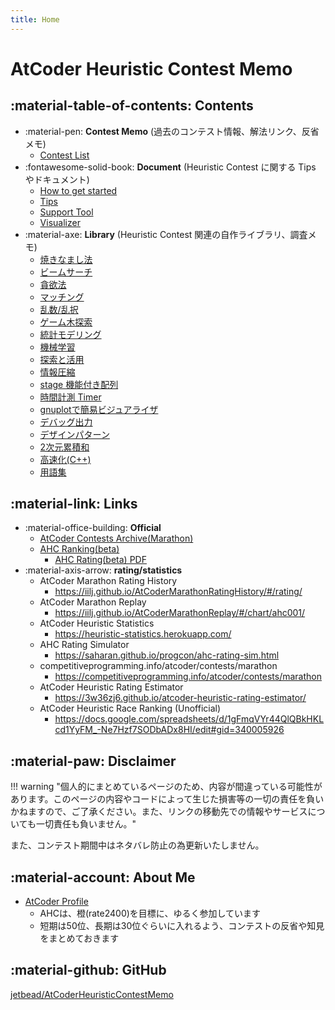 ```yaml
---
title: Home
---
```


# AtCoder Heuristic Contest Memo

## :material-table-of-contents: Contents

- :material-pen: **Contest Memo** (過去のコンテスト情報、解法リンク、反省メモ)
  - [Contest List](./ContestMemo/index.md)
- :fontawesome-solid-book: **Document** (Heuristic Contest に関する Tips やドキュメント)
  - [How to get started](./Docs/how_to_get_started.md)
  - [Tips](./Docs/tips.md)
  - [Support Tool](./Docs/support_tool.md)
  - [Visualizer](./Docs/visualizer.md)
- :material-axe: **Library** (Heuristic Contest 関連の自作ライブラリ、調査メモ)
  - [焼きなまし法](./Library/sa.md)
  - [ビームサーチ](./Library/beam_search.md)
  - [貪欲法](./Library/greedy.md)
  - [マッチング](./Library/matching.md)
  - [乱数/乱択](./Library/random.md)
  - [ゲーム木探索](./Library/game_tree.md)
  - [統計モデリング](./Library/stats_modeling.md)
  - [機械学習](./Library/ml.md)
  - [探索と活用](./Library/exp2.md)
  - [情報圧縮](./Library/compress.md)
  - [stage 機能付き配列](./Library/stage_array.md)
  - [時間計測 Timer](./Library/timer.md)
  - [gnuplotで簡易ビジュアライザ](./Library/gnuplot.md)
  - [デバッグ出力](./Library/debug_print.md)
  - [デザインパターン](./Library/design_pattern.md)
  - [2次元累積和](./Library/summed_area_table.md)
  - [高速化(C++)](./Library/speedup.md)
  - [用語集](./Library/glossary.md)

## :material-link: Links

- :material-office-building: **Official**
  - [AtCoder Contests Archive(Marathon)](https://atcoder.jp/contests/archive?ratedType=0&category=1200&keyword=)
  - [AHC Ranking(beta)](https://www.dropbox.com/s/j276tgd7izpc40u/ranking.csv?dl=0)
    - [AHC Rating(beta) PDF](https://www.dropbox.com/s/ne358pdixfafppm/AHC_rating.pdf?dl=0)
- :material-axis-arrow: **rating/statistics**
  - AtCoder Marathon Rating History
    - https://iilj.github.io/AtCoderMarathonRatingHistory/#/rating/
  - AtCoder Marathon Replay
    - https://iilj.github.io/AtCoderMarathonReplay/#/chart/ahc001/
  - AtCoder Heuristic Statistics
    - https://heuristic-statistics.herokuapp.com/
  - AHC Rating Simulator
    - https://saharan.github.io/progcon/ahc-rating-sim.html
  - competitiveprogramming.info/atcoder/contests/marathon
    - https://competitiveprogramming.info/atcoder/contests/marathon
  - AtCoder Heuristic Rating Estimator
    - https://3w36zj6.github.io/atcoder-heuristic-rating-estimator/
  - AtCoder Heuristic Race Ranking (Unofficial)
    - https://docs.google.com/spreadsheets/d/1gFmqVYr44QlQBkHKLcd1YyFM_-Ne7Hzf7SODbADx8HI/edit#gid=340005926

## :material-paw: Disclaimer

!!! warning "個人的にまとめているページのため、内容が間違っている可能性があります。このページの内容やコードによって生じた損害等の一切の責任を負いかねますので、ご了承ください。また、リンクの移動先での情報やサービスについても一切責任も負いません。"

また、コンテスト期間中はネタバレ防止の為更新いたしません。

## :material-account: About Me

- [AtCoder Profile](https://atcoder.jp/users/phyllo?contestType=heuristic)
  - AHCは、橙(rate2400)を目標に、ゆるく参加しています
  - 短期は50位、長期は30位ぐらいに入れるよう、コンテストの反省や知見をまとめておきます

## :material-github: GitHub

[jetbead/AtCoderHeuristicContestMemo](https://github.com/jetbead/AtCoderHeuristicContestMemo/)
